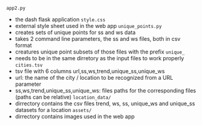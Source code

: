 `app2.py`
- the dash flask application
`style.css`
- external style sheet used in the web app
`unique_points.py`
- creates sets of unique points for ss and ws data
- takes 2 command line parameters, the ss and ws files, both in csv format
- creatures unique point subsets of those files with the prefix `unique_`
- needs to be in the same dirretory as the input files to work properly
`cities.tsv`
- tsv file with 6 columns url,ss,ws,trend,unique_ss,unique_ws
- url: the name of the city / location to be recognized from a URL parameter
- ss,ws,trend,unique_ss,unique_ws: files paths for the corresponding files (paths can be relative)
`location_data/`
- dirrectory contains the csv files trend, ws, ss, unique_ws and unique_ss datasets for a location
`assets/`
- dirrectory contains images used in the web app

